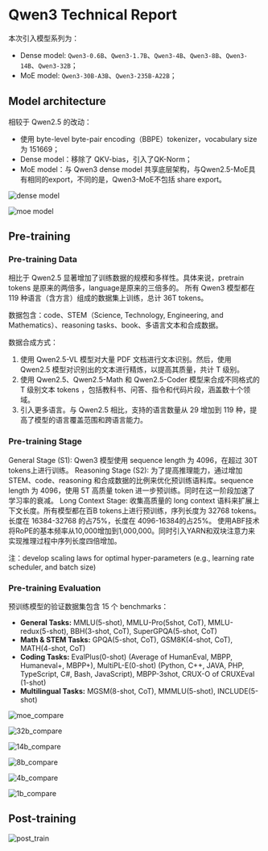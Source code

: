 # Qwen3 Technical Report

本次引入模型系列为：
- Dense model: `Qwen3-0.6B`、`Qwen3-1.7B`、`Qwen3-4B`、`Qwen3-8B`、`Qwen3-14B`、`Qwen3-32B`；
- MoE model: `Qwen3-30B-A3B`、`Qwen3-235B-A22B`；

## Model architecture

相较于 Qwen2.5 的改动：
- 使用 byte-level byte-pair encoding（BBPE）tokenizer，vocabulary size 为 151669；
- Dense model：移除了 QKV-bias，引入了QK-Norm；
- MoE model：与 Qwen3 dense model 共享底层架构，与Qwen2.5-MoE具有相同的export，不同的是，Qwen3-MoE不包括 share export。 

![dense model](/imgs/notes/papers/qwen3/dense_architecture.png)

![moe model](/imgs/notes/papers/qwen3/moe_architecture.png)


## Pre-training

### Pre-training Data
相比于 Qwen2.5 显著增加了训练数据的规模和多样性。具体来说，pretrain tokens 是原来的两倍多，language是原来的三倍多的。
所有 Qwen3 模型都在 119 种语言（含方言）组成的数据集上训练，总计 36T tokens。

数据包含：code、STEM（Science, Technology, Engineering, and Mathematics）、reasoning tasks、book、多语言文本和合成数据。

数据合成方式：
1. 使用 Qwen2.5-VL 模型对大量 PDF 文档进行文本识别。然后，使用 Qwen2.5 模型对识别出的文本进行精炼，以提高其质量，共计 T 级别。 
2. 使用 Qwen2.5、Qwen2.5-Math 和 Qwen2.5-Coder 模型来合成不同格式的 T 级别文本 tokens ，包括教科书、问答、指令和代码片段，涵盖数十个领域。
3. 引入更多语言。与 Qwen2.5 相比，支持的语言数量从 29 增加到 119 种，提高了模型的语言覆盖范围和跨语言能力。 


### Pre-training Stage

General Stage (S1): Qwen3 模型使用 sequence length 为 4096，在超过 30T tokens上进行训练。
Reasoning Stage (S2): 为了提高推理能力，通过增加 STEM、code、reasoning 和合成数据的比例来优化预训练语料库。sequence length 为 4096，使用 5T 高质量 token 进一步预训练。同时在这一阶段加速了学习率的衰减。 
Long Context Stage: 收集高质量的 long context 语料来扩展上下文长度。所有模型都在百B tokens上进行预训练，序列长度为 32768 tokens。长度在 16384-32768 的占75%，长度在 4096-16384的占25%。 使用ABF技术将RoPE的基本频率从10,000增加到1,000,000。同时引入YARN和双块注意力来实现推理过程中序列长度四倍增加。 

注：develop scaling laws for optimal hyper-parameters (e.g., learning rate scheduler, and batch size)


### Pre-training Evaluation
预训练模型的验证数据集包含 15 个 benchmarks：

- **General Tasks:** MMLU(5-shot), MMLU-Pro(5shot, CoT), MMLU-redux(5-shot), BBH(3-shot, CoT), SuperGPQA(5-shot, CoT)
- **Math & STEM Tasks:** GPQA(5-shot, CoT), GSM8K(4-shot, CoT), MATH(4-shot, CoT)
- **Coding Tasks:** EvalPlus(0-shot) (Average of HumanEval, MBPP, Humaneval+, MBPP+), MultiPL-E(0-shot) (Python, C++, JAVA, PHP, TypeScript, C#, Bash, JavaScript), MBPP-3shot, CRUX-O of CRUXEval (1-shot) 
- **Multilingual Tasks:** MGSM(8-shot, CoT), MMMLU(5-shot), INCLUDE(5-shot)

![moe_compare](/imgs/notes/papers/qwen3/moe_compare.png)

![32b_compare](/imgs/notes/papers/qwen3/32b_compare.png)

![14b_compare](/imgs/notes/papers/qwen3/14b_compare.png)

![8b_compare](/imgs/notes/papers/qwen3/8b_compare.png)

![4b_compare](/imgs/notes/papers/qwen3/4b_compare.png)

![1b_compare](/imgs/notes/papers/qwen3/1b_compare.png)


## Post-training

![post_train](/imgs/notes/papers/qwen3/post_train.png)
